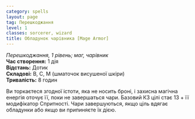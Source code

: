 ```yaml
---
category: spells
layout: page
tag: Перешкоджання
level: 1
classes: sorcerer, wizard
title: Обладунок чарівника [Mage Armor]
---
```


_Перешкоджання, 1 рівень; маг, чарівник_    
**Час створення:** 1 дія    
**Відстань:** Дотик    
**Складові:** В, С, М (шматочок висушеної шкіри)    
**Тривалість:** 8 годин    

Ви торкаєтеся згодної істоти, яка не носить броні, і захисна магічна енергія оточує її, поки не завершаться чари. Базовий КЗ цілі стає 13 + її модифікатор Спритності. Чари завершуються, якщо ціль вдягає обладунки або якщо ви припиняєте їх дією. 
